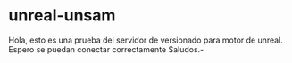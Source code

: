 # unreal-unsam
Hola, esto es una prueba del servidor de versionado para motor de unreal.
Espero se puedan conectar correctamente
Saludos.-
